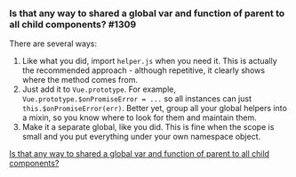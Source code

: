 ### Is that any way to shared a global var and function of parent to all child components? #1309



There are several ways:

1. Like what you did, import `helper.js` when you need it. This is actually the recommended approach - although repetitive, it clearly shows where the method comes from.
2. Just add it to `Vue.prototype`. For example, `Vue.prototype.$onPromiseError = ...` so all instances can just `this.$onPromiseError(err)`. Better yet, group all your global helpers into a mixin, so you know where to look for them and maintain them.
3. Make it a separate global, like you did. This is fine when the scope is small and you put everything under your own namespace object.



[Is that any way to shared a global var and function of parent to all child components?](https://github.com/vuejs/vue/issues/1309)